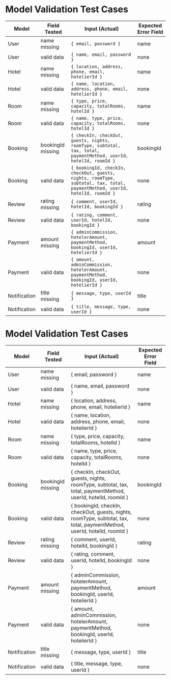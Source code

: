 # Model Validation Test Cases

| Model | Field Tested | Input (Actual) | Expected Error Field |
|-------|--------------|----------------|---------------------|
| User | name missing | `{ email, password }` | name |
| User | valid data | `{ name, email, password }` | none |
| Hotel | name missing | `{ location, address, phone, email, hotelierId }` | name |
| Hotel | valid data | `{ name, location, address, phone, email, hotelierId }` | none |
| Room | name missing | `{ type, price, capacity, totalRooms, hotelId }` | name |
| Room | valid data | `{ name, type, price, capacity, totalRooms, hotelId }` | none |
| Booking | bookingId missing | `{ checkIn, checkOut, guests, nights, roomType, subtotal, tax, total, paymentMethod, userId, hotelId, roomId }` | bookingId |
| Booking | valid data | `{ bookingId, checkIn, checkOut, guests, nights, roomType, subtotal, tax, total, paymentMethod, userId, hotelId, roomId }` | none |
| Review | rating missing | `{ comment, userId, hotelId, bookingId }` | rating |
| Review | valid data | `{ rating, comment, userId, hotelId, bookingId }` | none |
| Payment | amount missing | `{ adminCommission, hotelerAmount, paymentMethod, bookingId, userId, hotelierId }` | amount |
| Payment | valid data | `{ amount, adminCommission, hotelerAmount, paymentMethod, bookingId, userId, hotelierId }` | none |
| Notification | title missing | `{ message, type, userId }` | title |
| Notification | valid data | `{ title, message, type, userId }` | none |recycle


# Model Validation Test Cases

| Model | Field Tested | Input (Actual) | Expected Error Field |
|-------|--------------|----------------|---------------------|
| User | name missing | { email, password } | name |
| User | valid data | { name, email, password } | none |
| Hotel | name missing | { location, address, phone, email, hotelierId } | name |
| Hotel | valid data | { name, location, address, phone, email, hotelierId } | none |
| Room | name missing | { type, price, capacity, totalRooms, hotelId } | name |
| Room | valid data | { name, type, price, capacity, totalRooms, hotelId } | none |
| Booking | bookingId missing | { checkIn, checkOut, guests, nights, roomType, subtotal, tax, total, paymentMethod, userId, hotelId, roomId } | bookingId |
| Booking | valid data | { bookingId, checkIn, checkOut, guests, nights, roomType, subtotal, tax, total, paymentMethod, userId, hotelId, roomId } | none |
| Review | rating missing | { comment, userId, hotelId, bookingId } | rating |
| Review | valid data | { rating, comment, userId, hotelId, bookingId } | none |
| Payment | amount missing | { adminCommission, hotelerAmount, paymentMethod, bookingId, userId, hotelierId } | amount |
| Payment | valid data | { amount, adminCommission, hotelerAmount, paymentMethod, bookingId, userId, hotelierId } | none |
| Notification | title missing | { message, type, userId } | title |
| Notification | valid data | { title, message, type, userId } | none |